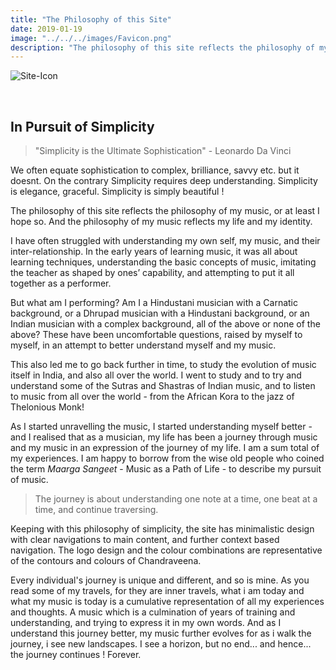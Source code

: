 ```yaml
---
title: "The Philosophy of this Site"
date: 2019-01-19
image: "../../../images/Favicon.png"
description: "The philosophy of this site reflects the philosophy of my music. I have often struggled with understanding my own self, my music, and the inter relationship. In the early years of learning music, its all about learning techniques, understanding the basic concepts of music, imitating the teacher limited to ones’ capability - and putting them all together as a performer."
---
```


![Site-Icon](Favicon.png)

<br>

## In Pursuit of Simplicity

> "Simplicity is the Ultimate Sophistication" - Leonardo Da Vinci

We often equate sophistication to complex, brilliance, savvy etc. but it doesnt. On the contrary Simplicity requires deep understanding. Simplicity is elegance, graceful. Simplicity is simply beautiful !

The philosophy of this site reflects the philosophy of my music, or at least I hope so. And the philosophy of my music reflects my life and my identity.

I have often struggled with understanding my own self, my music, and their inter-relationship. In the early years of learning music, it was all about learning techniques, understanding the basic concepts of music, imitating the teacher as shaped by ones’ capability, and attempting to put it all together as a performer.

But what am I performing? Am I a Hindustani musician with a Carnatic background, or a Dhrupad musician with a Hindustani background, or an Indian musician with a complex background, all of the above or none of the above? These have been uncomfortable questions, raised by myself to myself, in an attempt to better understand myself and my music.

This also led me to go back further in time, to study the evolution of music itself in India, and also all over the world. I went to study and to try and understand some of the Sutras and Shastras of Indian music, and to listen to music from all over the world - from the African Kora to the jazz of Thelonious Monk!

As I started unravelling the music, I started understanding myself better - and I realised that as a musician, my life has been a journey through music and my music in an expression of the journey of my life. I am a sum total of my experiences. I am happy to borrow from the wise old people who coined the term *Maarga Sangeet* - Music as a Path of Life - to describe my pursuit of music.

> The journey is about understanding one note at a time, one beat at a time, and continue traversing.

Keeping with this philosophy of simplicity, the site has minimalistic design with clear navigations to main content, and further context based navigation. The logo design and the colour combinations are representative of the contours and colours of Chandraveena.

Every individual's journey is unique and different, and so is mine. As you read some of my travels, for they are inner travels, what i am today and what my music is today is a cumulative representation of all my experiences and thoughts. A music which is a culmination of years of training and understanding, and trying to express it in my own words. And as I understand this journey better, my music further evolves for as i walk the journey, i see new landscapes. I see a horizon, but no end... and hence... the journey continues ! Forever.
